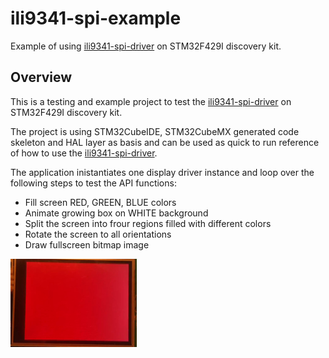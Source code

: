 # ili9341-spi-example

Example of using [ili9341-spi-driver](https://bitbucket-prod.tcc.etn.com/projects/SID/repos/ili9341-spi-driver/browse) on STM32F429I
discovery kit.

## Overview

This is a testing and example project to test the [ili9341-spi-driver]()
on STM32F429I discovery kit.

The project is using STM32CubeIDE, STM32CubeMX generated code skeleton and HAL layer as basis and can be used as quick to run
reference of how to use the [ili9341-spi-driver](https://bitbucket-prod.tcc.etn.com/projects/SID/repos/ili9341-spi-driver/browse).

The application inistantiates one display driver instance and loop over the following steps to test the API functions:

* Fill screen RED, GREEN, BLUE colors
* Animate growing box on WHITE background
* Split the screen into frour regions filled with different colors
* Rotate the screen to all orientations
* Draw fullscreen bitmap image

![Screen recording](example_anim.png)

